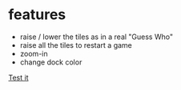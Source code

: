 # features #

* raise / lower the tiles as in a real "Guess Who"
* raise all the tiles to restart a game
* zoom-in
* change dock color

[Test it](https://aureliencombes.github.io/Guess_Who_3D/)